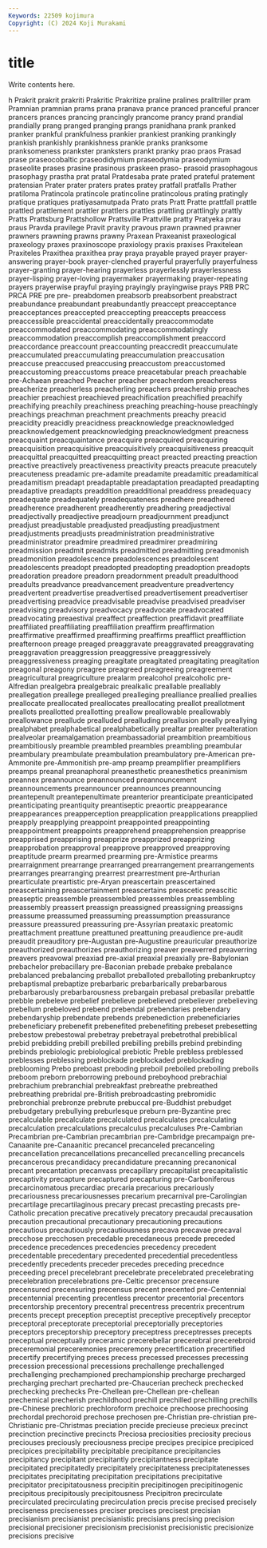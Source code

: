 ```yaml
---
Keywords: 22509 kojimura
Copyright: (C) 2024 Koji Murakami
---
```


# title

Write contents here.



h Prakrit
prakrit prakriti Prakritic Prakritize praline pralines pralltriller pram Pramnian pramnian
prams prana pranava prance pranced pranceful prancer prancers prances prancing
prancingly prancome prancy prand prandial prandially prang pranged pranging prangs
pranidhana prank pranked pranker prankful prankfulness prankier prankiest pranking prankingly
prankish prankishly prankishness prankle pranks pranksome pranksomeness prankster pranksters prankt
pranky prao praos Prasad prase praseocobaltic praseodidymium praseodymia praseodymium praseolite
prases prasine prasinous praskeen praso- prasoid prasophagous prasophagy prastha prat
pratal Pratdesaba prate prated prateful pratement pratensian Prater prater praters
prates pratey pratfall pratfalls Prather pratiloma Pratincola pratincole pratincoline pratincolous
prating pratingly pratique pratiques pratiyasamutpada Prato prats Pratt Pratte prattfall
prattle prattled prattlement prattler prattlers prattles prattling prattlingly prattly Pratts
Prattsburg Prattshollow Prattsville Prattville pratty Pratyeka prau praus Pravda pravilege
Pravit pravity pravous prawn prawned prawner prawners prawning prawns prawny
Praxean Praxeanist praxeological praxeology praxes praxinoscope praxiology praxis praxises Praxitelean
Praxiteles Praxithea praxithea pray praya prayable prayed prayer prayer-answering prayer-book
prayer-clenched prayerful prayerfully prayerfulness prayer-granting prayer-hearing prayerless prayerlessly prayerlessness prayer-lisping
prayer-loving prayermaker prayermaking prayer-repeating prayers prayerwise prayful praying prayingly prayingwise
prays PRB PRC PRCA PRE pre pre- preabdomen preabsorb preabsorbent
preabstract preabundance preabundant preabundantly preaccept preacceptance preacceptances preaccepted preaccepting preaccepts
preaccess preaccessible preaccidental preaccidentally preaccommodate preaccommodated preaccommodating preaccommodatingly preaccommodation preaccomplish
preaccomplishment preaccord preaccordance preaccount preaccounting preaccredit preaccumulate preaccumulated preaccumulating preaccumulation
preaccusation preaccuse preaccused preaccusing preaccustom preaccustomed preaccustoming preaccustoms preace preacetabular
preach preachable pre-Achaean preached Preacher preacher preacherdom preacheress preacherize preacherless
preacherling preachers preachership preaches preachier preachiest preachieved preachification preachified preachify
preachifying preachily preachiness preaching preaching-house preachingly preachings preachman preachment preachments
preachy preacid preacidity preacidly preacidness preacknowledge preacknowledged preacknowledgement preacknowledging preacknowledgment
preacness preacquaint preacquaintance preacquire preacquired preacquiring preacquisition preacquisitive preacquisitively preacquisitiveness
preacquit preacquittal preacquitted preacquitting preact preacted preacting preaction preactive preactively
preactiveness preactivity preacts preacute preacutely preacuteness preadamic pre-adamite preadamite preadamitic
preadamitical preadamitism preadapt preadaptable preadaptation preadapted preadapting preadaptive preadapts preaddition
preadditional preaddress preadequacy preadequate preadequately preadequateness preadhere preadhered preadherence preadherent
preadherently preadhering preadjectival preadjectivally preadjective preadjourn preadjournment preadjunct preadjust preadjustable
preadjusted preadjusting preadjustment preadjustments preadjusts preadministration preadministrative preadministrator preadmire preadmired
preadmirer preadmiring preadmission preadmit preadmits preadmitted preadmitting preadmonish preadmonition preadolescence
preadolescences preadolescent preadolescents preadopt preadopted preadopting preadoption preadopts preadoration preadore
preadorn preadornment preadult preadulthood preadults preadvance preadvancement preadventure preadvertency preadvertent
preadvertise preadvertised preadvertisement preadvertiser preadvertising preadvice preadvisable preadvise preadvised preadviser
preadvising preadvisory preadvocacy preadvocate preadvocated preadvocating preaestival preaffect preaffection preaffidavit
preaffiliate preaffiliated preaffiliating preaffiliation preaffirm preaffirmation preaffirmative preaffirmed preaffirming preaffirms
preafflict preaffliction preafternoon preage preaged preaggravate preaggravated preaggravating preaggravation preaggression
preaggressive preaggressively preaggressiveness preaging preagitate preagitated preagitating preagitation preagonal preagony
preagree preagreed preagreeing preagreement preagricultural preagriculture prealarm prealcohol prealcoholic pre-Alfredian
prealgebra prealgebraic prealkalic preallable preallably preallegation preallege prealleged prealleging prealliance
preallied preallies preallocate preallocated preallocates preallocating preallot preallotment preallots preallotted
preallotting preallow preallowable preallowably preallowance preallude prealluded prealluding preallusion preally
preallying prealphabet prealphabetical prealphabetically prealtar prealter prealteration prealveolar preamalgamation preambassadorial
preambition preambitious preambitiously preamble preambled preambles preambling preambular preambulary preambulate
preambulation preambulatory pre-American pre-Ammonite pre-Ammonitish pre-amp preamp preamplifier preamplifiers preamps
preanal preanaphoral preanesthetic preanesthetics preanimism preannex preannounce preannounced preannouncement preannouncements
preannouncer preannounces preannouncing preantepenult preantepenultimate preanterior preanticipate preanticipated preanticipating preantiquity
preantiseptic preaortic preappearance preappearances preapperception preapplication preapplications preapplied preapply preapplying
preappoint preappointed preappointing preappointment preappoints preapprehend preapprehension preapprise preapprised preapprising
preapprize preapprized preapprizing preapprobation preapproval preapprove preapproved preapproving preaptitude prearm
prearmed prearming pre-Armistice prearms prearraignment prearrange prearranged prearrangement prearrangements prearranges
prearranging prearrest prearrestment pre-Arthurian prearticulate preartistic pre-Aryan preascertain preascertained preascertaining
preascertainment preascertains preascetic preascitic preaseptic preassemble preassembled preassembles preassembling preassembly
preassert preassign preassigned preassigning preassigns preassume preassumed preassuming preassumption preassurance
preassure preassured preassuring pre-Assyrian preataxic preatomic preattachment preattune preattuned preattuning
preaudience pre-audit preaudit preauditory pre-Augustan pre-Augustine preauricular preauthorize preauthorized preauthorizes
preauthorizing preaver preaverred preaverring preavers preavowal preaxiad pre-axial preaxial preaxially
pre-Babylonian prebachelor prebacillary pre-Baconian prebade prebake prebalance prebalanced prebalancing preballot
preballoted preballoting prebankruptcy prebaptismal prebaptize prebarbaric prebarbarically prebarbarous prebarbarously prebarbarousness
prebargain prebasal prebasilar prebattle prebble prebeleve prebelief prebelieve prebelieved prebeliever
prebelieving prebellum prebeloved prebend prebendal prebendaries prebendary prebendaryship prebendate prebends
prebenediction prebeneficiaries prebeneficiary prebenefit prebenefited prebenefiting prebeset prebesetting prebestow prebestowal
prebetray prebetrayal prebetrothal prebiblical prebid prebidding prebill prebilled prebilling prebills
prebind prebinding prebinds prebiologic prebiological prebiotic Preble prebless preblessed preblesses
preblessing preblockade preblockaded preblockading preblooming Prebo preboast preboding preboil preboiled
preboiling preboils preboom preborn preborrowing prebound preboyhood prebrachial prebrachium prebranchial
prebreakfast prebreathe prebreathed prebreathing prebridal pre-British prebroadcasting prebromidic prebronchial prebronze
prebrute prebuccal pre-Buddhist prebudget prebudgetary prebullying preburlesque preburn pre-Byzantine prec
precalculable precalculate precalculated precalculates precalculating precalculation precalculations precalculus precalculuses Pre-Cambrian
Precambrian pre-Cambrian precambrian pre-Cambridge precampaign pre-Canaanite pre-Canaanitic precancel precanceled precanceling
precancellation precancellations precancelled precancelling precancels precancerous precandidacy precandidature precanning precanonical
precant precantation precanvass precapillary precapitalist precapitalistic precaptivity precapture precaptured precapturing
pre-Carboniferous precarcinomatous precardiac precaria precarious precariously precariousness precariousnesses precarium precarnival
pre-Carolingian precartilage precartilaginous precary precast precasting precasts pre-Catholic precation precative
precatively precatory precaudal precausation precaution precautional precautionary precautioning precautions precautious
precautiously precautiousness precava precavae precaval precchose precchosen precedable precedaneous precede
preceded precedence precedences precedencies precedency precedent precedentable precedentary precedented precedential
precedentless precedently precedents preceder precedes preceding precednce preceeding precel precelebrant
precelebrate precelebrated precelebrating precelebration precelebrations pre-Celtic precensor precensure precensured precensuring
precensus precent precented pre-Centennial precentennial precenting precentless precentor precentorial precentors
precentorship precentory precentral precentress precentrix precentrum precents precept preception preceptist
preceptive preceptively preceptor preceptoral preceptorate preceptorial preceptorially preceptories preceptors preceptorship
preceptory preceptress preceptresses precepts preceptual preceptually preceramic precerebellar precerebral precerebroid
preceremonial preceremonies preceremony precertification precertified precertify precertifying preces precess precessed
precesses precessing precession precessional precessions prechallenge prechallenged prechallenging prechampioned prechampionship
precharge precharged precharging prechart precharted pre-Chaucerian precheck prechecked prechecking prechecks
Pre-Chellean pre-Chellean pre-chellean prechemical precherish prechildhood prechill prechilled prechilling prechills
pre-Chinese prechloric prechloroform prechoice prechoose prechoosing prechordal prechoroid prechose prechosen
pre-Christian pre-christian pre-Christianic pre-Christmas preciation precide precieuse precieux precinct precinction
precinctive precincts Preciosa preciosities preciosity precious preciouses preciously preciousness precipe
precipes precipice precipiced precipices precipitability precipitable precipitance precipitancies precipitancy precipitant
precipitantly precipitantness precipitate precipitated precipitatedly precipitately precipitateness precipitatenesses precipitates precipitating
precipitation precipitations precipitative precipitator precipitatousness precipitin precipitinogen precipitinogenic precipitous precipitously
precipitousness Precipitron precirculate precirculated precirculating precirculation precis precise precised precisely
preciseness precisenesses preciser precises precisest precisian precisianism precisianist precisianistic precisians
precising precision precisional precisioner precisionism precisionist precisionistic precisionize precisions precisive
